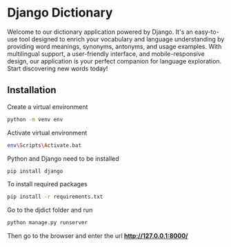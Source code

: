 # Django Dictionary
Welcome to our dictionary application powered by Django. It's an easy-to-use tool designed to enrich your vocabulary and language understanding by providing word meanings, synonyms, antonyms, and usage examples. With multilingual support,
a user-friendly interface, and mobile-responsive design, our application is your perfect companion for language exploration. Start discovering new words today!

## Installation
Create a virtual environment
```bash
python -m venv env
```

Activate virtual environment
```bash
env\Scripts\Activate.bat
```

Python and Django need to be installed
```bash
pip install django
```

To install required packages
```bash
pip install -r requirements.txt
```
Go to the djdict folder and run

```bash
python manage.py runserver
```

Then go to the browser and enter the url **http://127.0.0.1:8000/**
